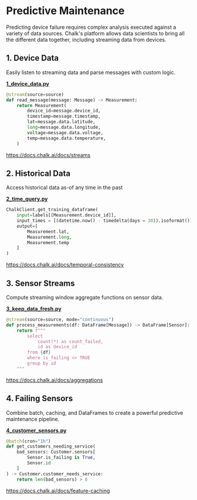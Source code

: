 # Predictive Maintenance

Predicting device failure requires complex analysis executed 
against a variety of data sources. Chalk's platform allows 
data scientists to bring all the different data together, 
including streaming data from devices.

## 1. Device Data
Easily listen to streaming data and parse messages with 
custom logic.

**[1_device_data.py](1_device_data.py)**

```python
@stream(source=source)
def read_message(message: Message) -> Measurement:
    return Measurement(
        device_id=message.device_id,
        timestamp=message.timestamp,
        lat=message.data.latitude,
        long=message.data.longitude,
        voltage=message.data.voltage,
        temp=message.data.temperature,
    )
```
https://docs.chalk.ai/docs/streams

## 2. Historical Data
Access historical data as-of any time in the past

**[2_time_query.py](2_time_query.py)**

```python
ChalkClient.get_training_dataframe(
    input=labels[[Measurement.device_id]],
    input_times = [(datetime.now() - timedelta(days = 30)).isoformat()],
    output=[
        Measurement.lat,
        Measurement.long,
        Measurement.temp
    ]
)
```

https://docs.chalk.ai/docs/temporal-consistency

## 3. Sensor Streams

Compute streaming window aggregate functions
on sensor data.

**[3_keep_data_fresh.py](3_keep_data_fresh.py)**

```python
@stream(source=source, mode="continuous")
def process_measurements(df: DataFrame[Message]) -> DataFrame[Sensor]:
    return f"""
        select
            count(*) as count_failed,
            id as device_id
        from {df}
        where is_failing <> TRUE
        group by id
    """
```

https://docs.chalk.ai/docs/aggregations

## 4. Failing Sensors

Combine batch, caching, and DataFrames to create a powerful
predictive maintenance pipeline.

**[4_customer_sensors.py](4_customer_sensors.py)**

```python
@batch(cron="1h")
def get_customers_needing_service(
    bad_sensors: Customer.sensors[
        Sensor.is_failing is True,
        Sensor.id
    ]
) -> Customer.customer_needs_service:
    return len(bad_sensors) > 0
```

https://docs.chalk.ai/docs/feature-caching
